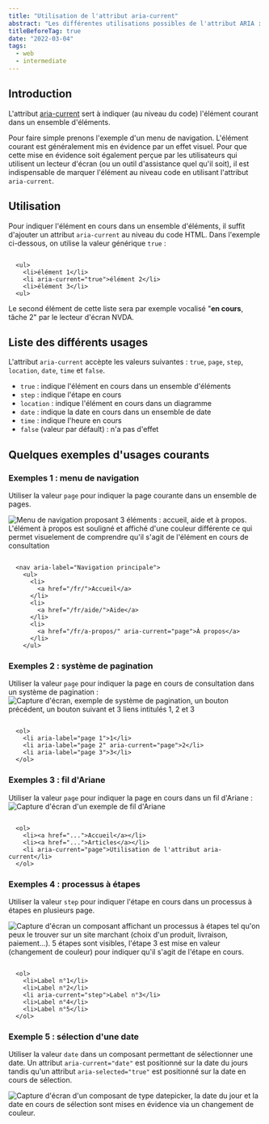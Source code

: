 ```yaml
---
title: "Utilisation de l'attribut aria-current"
abstract: "Les différentes utilisations possibles de l'attribut ARIA : aria-current"
titleBeforeTag: true
date: "2022-03-04"
tags:
  - web
  - intermediate
---
```

  
## Introduction
L'attribut [aria-current](https://www.w3.org/TR/wai-aria-1.2/#aria-current) sert à indiquer (au niveau du code) l'élément courant dans un ensemble d'éléments. 

Pour faire simple prenons l'exemple d'un  menu de navigation. L'élément courant est généralement mis en évidence par un effet visuel. Pour que cette mise en évidence soit également perçue par les utilisateurs qui utilisent un lecteur d'écran (ou un outil d'assistance quel qu'il soit), il est indispensable de marquer l'élément au niveau code en utilisant l'attribut `aria-current`.

## Utilisation

Pour indiquer l'élément en cours dans un ensemble d'éléments, il suffit d'ajouter un attribut `aria-current` au niveau du code HTML. Dans l'exemple ci-dessous, on utilise la valeur générique `true` :
<pre><code class="html">
  &lt;ul&gt;
    &lt;li&gt;élément 1&lt;/li&gt;
    &lt;li <span class="important">aria-current="true"</span>&gt;élément 2&lt;/li&gt;
    &lt;li&gt;élément 3&lt;/li&gt;
  &lt;ul&gt;
</code></pre>

Le second élément de cette liste sera par exemple vocalisé "**en cours**, tâche 2" par le lecteur d'écran NVDA.

## Liste des différents usages

L'attribut `aria-current` accèpte les valeurs suivantes : `true`, `page`, `step`, `location`, `date`, `time` et `false`.

- `true` : indique l'élément en cours dans un ensemble d'éléments
- `step` : indique l'étape en cours
- `location` : indique l'élément en cours dans un diagramme
- `date` : indique la date en cours dans un ensemble de date
- `time` : indique l'heure en cours
- `false` (valeur par défault) : n'a pas d'effet


## Quelques exemples d'usages courants

### Exemples 1 : menu de navigation

Utiliser la valeur `page` pour indiquer la page courante dans un ensemble de pages. 

![Menu de navigation proposant 3 éléments : accueil, aide et à propos. L'élément à propos est souligné et affiché d'une couleur différente ce qui permet visuelement de comprendre qu'il s'agit de l'élément en cours de consultation](../images/utilisation-de-l-attribut-aria-current/menu-navigation.png)

<pre><code class="html">
  &lt;nav aria-label="Navigation principale"&gt;
    &lt;ul&gt;
      &lt;li&gt;
        &lt;a href="/fr/"&gt;Accueil&lt;/a&gt;
      &lt;/li&gt;
      &lt;li&gt;
        &lt;a href="/fr/aide/"&gt;Aide&lt;/a&gt;
      &lt;/li&gt;
      &lt;li&gt;
        &lt;a href="/fr/a-propos/" <span class="important">aria-current="page"</span>&gt;À propos&lt;/a&gt;
      &lt;/li&gt;      
    &lt;/ul&gt;
</code></pre>

### Exemples 2 : système de pagination

Utiliser la valeur `page` pour indiquer la page en cours de consultation dans un système de pagination :
![Capture d'écran, exemple de système de pagination, un bouton précédent, un bouton suivant et 3 liens intitulés 1, 2 et 3](../images/utilisation-de-l-attribut-aria-current/pagination.png)

<pre><code class="html">
  &lt;ol&gt;
    &lt;li aria-label="page 1"&gt;1&lt;/li&gt;
    &lt;li aria-label="page 2" <span class="important">aria-current="page"</span>&gt;2&lt;/li&gt;
    &lt;li aria-label="page 3"&gt;3&lt;/li&gt;    
  &lt;/ol&gt;
</code></pre>

### Exemples 3 : fil d'Ariane

Utiliser la valeur `page` pour indiquer la page en cours dans un fil d'Ariane :
![Capture d'écran d'un exemple de fil d'Ariane](../images/utilisation-de-l-attribut-aria-current/breadcrumb.png)

<pre><code class="html">
  &lt;ol&gt;
    &lt;li&gt;&lt;a href="..."&gt;Accueil&lt;/a&gt;&lt;/li&gt;
    &lt;li&gt;&lt;a href="..."&gt;Articles&lt;/a&gt;&lt;/li&gt;
    &lt;li <span class="important">aria-current="page"</span>&gt;Utilisation de l'attribut aria-current&lt;/li&gt;
  &lt;/ol&gt;
</code></pre>

### Exemples 4 : processus à étapes

Utiliser la valeur `step` pour indiquer l'étape en cours dans un processus à étapes en plusieurs page.

![Capture d'écran un composant affichant un processus à étapes tel qu'on peux le trouver sur un site marchant (choix d'un produit, livraison, paiement...). 5 étapes sont visibles, l'étape 3 est mise en valeur (changement de couleur) pour indiquer qu'il s'agit de l'étape en cours.](../images/utilisation-de-l-attribut-aria-current/stepbar.png)

<pre><code class="html">
  &lt;ol&gt;
    &lt;li&gt;Label n°1&lt;/li&gt;
    &lt;li&gt;Label n°2&lt;/li&gt;
    &lt;li <span class="important">aria-current="step"</span>&gt;Label n°3&lt;/li&gt;
    &lt;li&gt;Label n°4&lt;/li&gt;
    &lt;li&gt;Label n°5&lt;/li&gt;
  &lt;/ol&gt;
</code></pre>

### Exemple 5 : sélection d'une date

Utiliser la valeur `date` dans un composant permettant de sélectionner une date. Un attribut `aria-current="date"` est positionné sur la date du jours tandis qu'un attribut `aria-selected="true"` est positionné sur la date en cours de sélection.

![Capture d'écran d'un composant de type datepicker, la date du jour et la date en cours de sélection sont mises en évidence via un changement de couleur.](../images/utilisation-de-l-attribut-aria-current/datepicker.png)
